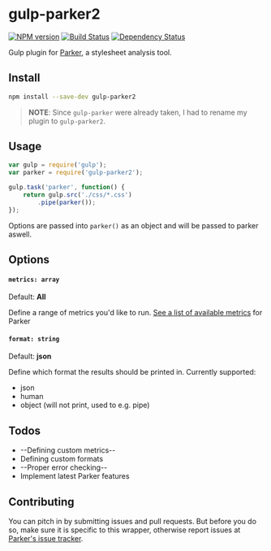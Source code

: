 # gulp-parker2
[![NPM version][npm-image]][npm-url]
[![Build Status][travis-image]][travis-url]
[![Dependency Status](https://david-dm.org/wearefractal/vinyl.png?theme=shields.io)](https://david-dm.org/wearefractal/vinyl)

Gulp plugin for [Parker](https://github.com/katiefenn/parker), a stylesheet analysis tool.

## Install

```bash
npm install --save-dev gulp-parker2
```

> **NOTE**: Since `gulp-parker` were already taken, I had to rename my plugin to `gulp-parker2`.

## Usage

```js
var gulp = require('gulp');
var parker = require('gulp-parker2');

gulp.task('parker', function() {
    return gulp.src('./css/*.css')
        .pipe(parker());
});
```

Options are passed into `parker()` as an object and will be passed to parker aswell.

## Options

#### `metrics: array`

Default: **All**

Define a range of metrics you'd like to run. [See a list of available metrics](https://github.com/katiefenn/parker/blob/master/docs/metrics/readme.md#bundled-metrics) for Parker

#### `format: string`

Default: **json**

Define which format the results should be printed in. Currently supported:

- json
- human
- object (will not print, used to e.g. pipe)

## Todos

- --Defining custom metrics--
- Defining custom formats
- --Proper error checking--
- Implement latest Parker features

## Contributing

You can pitch in by submitting issues and pull requests. But before you do so, make sure it is specific to this wrapper, otherwise report issues at [Parker's issue tracker](https://github.com/katiefenn/parker/issues).

[npm-url]: https://npmjs.org/package/gulp-parker2
[npm-image]: https://badge.fury.io/js/gulp-parker2.svg
[travis-url]: https://travis-ci.org/fnky/gulp-parker
[travis-image]: https://travis-ci.org/fnky/gulp-parker.svg?branch=master
[depstat-url]: https://david-dm.org/fnky/gulp-parker
[depstat-image]: https://david-dm.org/fnky/gulp-parker.svg
